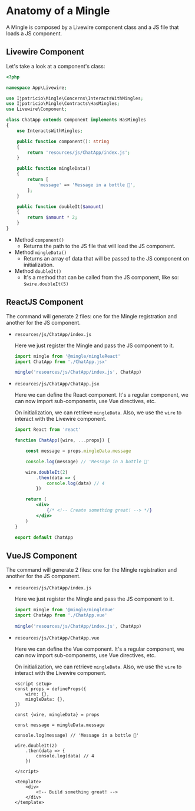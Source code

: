 # Anatomy of a Mingle

A Mingle is composed by a Livewire component class and a JS file that loads a JS component.

## Livewire Component

Let's take a look at a component's class:

```php
<?php

namespace App\Livewire;

use Ijpatricio\Mingle\Concerns\InteractsWithMingles;
use Ijpatricio\Mingle\Contracts\HasMingles;
use Livewire\Component;

class ChatApp extends Component implements HasMingles
{
    use InteractsWithMingles;

    public function component(): string
    {
        return 'resources/js/ChatApp/index.js';
    }

    public function mingleData()
    {
        return [
            'message' => 'Message in a bottle 🍾',
        ];
    }

    public function doubleIt($amount)
    {
        return $amount * 2;
    }
}
```

- Method `component()`
  - Returns the path to the JS file that will load the JS component.
- Method `mingleData()`
  - Returns an array of data that will be passed to the JS component on initialization.
- Method `doubleIt()`
  - It's a method that can be called from the JS component, like so: `$wire.doubleIt(5)`


## ReactJS Component

The command will generate 2 files: one for the Mingle registration and another for the JS component.

- `resources/js/ChatApp/index.js`
 
    Here we just register the Mingle and pass the JS component to it. 
    ```js
    import mingle from '@mingle/mingleReact'
    import ChatApp from './ChatApp.jsx'
    
    mingle('resources/js/ChatApp/index.js', ChatApp)
    
    ```        



- `resources/js/ChatApp/ChatApp.jsx`

    Here we can define the React component. It's a regular component, we can now import sub-components, use Vue directives, etc.
    
    On initialization, we can retrieve `mingleData`. 
    Also, we use the `wire` to interact with the Livewire component.
    ```jsx
    import React from 'react'
    
    function ChatApp({wire, ...props}) {
    
        const message = props.mingleData.message
    
        console.log(message) // 'Message in a bottle 🍾'
    
        wire.doubleIt(2)
            .then(data => {
                console.log(data) // 4
            })
    
        return (
            <div>
                {/* <!-- Create something great! --> */}
            </div>
        )
    }
    
    export default ChatApp
    ```



## VueJS Component

The command will generate 2 files: one for the Mingle registration and another for the JS component.

- `resources/js/ChatApp/index.js`
 
  Here we just register the Mingle and pass the JS component to it. 
  ```js
  import mingle from '@mingle/mingleVue'
  import ChatApp from './ChatApp.vue'
    
  mingle('resources/js/ChatApp/index.js', ChatApp)
  ```        



- `resources/js/ChatApp/ChatApp.vue`

  Here we can define the Vue component. It's a regular component, we can now import sub-components, use Vue directives, etc.
  
  On initialization, we can retrieve `mingleData`. 
  Also, we use the `wire` to interact with the Livewire component.
  ```vue
  <script setup>
  const props = defineProps({
      wire: {},
      mingleData: {},
  })
  
  const {wire, mingleData} = props
  
  const message = mingleData.message
  
  console.log(message) // 'Message in a bottle 🍾'
  
  wire.doubleIt(2)
      .then(data => {
          console.log(data) // 4
      })
  
  </script>
  
  <template>
      <div>
          <!-- Build something great! -->
      </div>
  </template>
  ```


